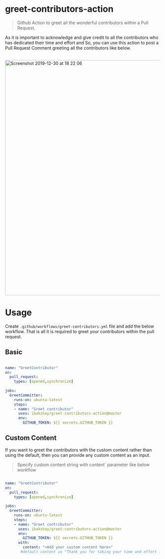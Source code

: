# greet-contributors-action

> Github Action to greet all the wonderful contributors within a Pull Request. 

As it is important to acknowledge and give credit to all the contributors  who has dedicated their time and effort and So, you can use this action to  post a  Pull Request Comment greeting all the contributors like below. 

<br/>

<img width="765" alt="Screenshot 2019-12-30 at 18 22 06" src="https://user-images.githubusercontent.com/33329946/71592779-d8dd6000-2b31-11ea-9337-28b9ab7cd59d.png">

# Usage 

Create `.github/workflows/greet-contributors.yml` file and add the below workflow. That is all it is required to greet your contributors within the pull request. 

## Basic 

``` yml

name: "GreetContributor"
on:
  pull_request:
    types: [opened,synchronize]
    
jobs:
  GreetCommitter: 
    runs-on: ubuntu-latest
    steps:
    - name: "Greet contributor"
      uses: ibakshay/greet-contributors-action@master
      env: 
        GITHUB_TOKEN: ${{ secrets.GITHUB_TOKEN }}

```

## Custom Content

If you want to greet the contributors with the custom content rather than using the default, then you can provide any custom 
content as an input. 
> Specify custom content string with content` parameter like below workflow


``` yml

name: "GreetContributor"
on:
  pull_request:
    types: [opened,synchronize]
    
jobs:
  GreetCommitter:    
    runs-on: ubuntu-latest
    steps:
    - name: "Greet contributor"
      uses: ibakshay/greet-contributors-action@master
      env: 
        GITHUB_TOKEN: ${{ secrets.GITHUB_TOKEN }}
      with: 
        content: "<Add your custom content here>"
       #default content is "Thank you for taking your time and effort for your contribution, we truly value it. :tada:" 
        
 

```
